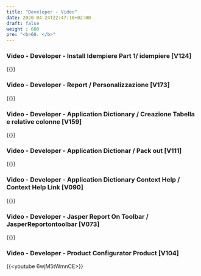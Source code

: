 ```yaml
---
title: "Developer - Video"
date: 2020-04-24T22:47:10+02:00
draft: false
weight : 600
pre: "<b>60. </b>"
---
```


### Video - Developer - Install Idempiere Part 1/  idempiere [V124]
{{<youtube WPJ6udawxEw>}}

### Video - Developer - Report / Personalizzazione [V173]
{{<youtube rkQBSiM1Oxs>}}

### Video - Developer - Application Dictionary / Creazione Tabella e relative colonne [V159]
{{<youtube nj7dCj5xaj4>}}

### Video - Developer - Application Dictionar / Pack out [V111]
{{<youtube wQgaTNWzdQ4>}}

### Video - Developer - Application Dictionary Context Help / Context Help Link [V090]
{{<youtube WpX1ipYHb8U>}}

### Video - Developer - Jasper Report On Toolbar / JasperReportontoolbar [V073]
{{<youtube _NTOq7SMMW0>}}

### Video - Developer - Product Configurator Product [V104]
{{<youtube 6wjM5tWmnCE>}}
